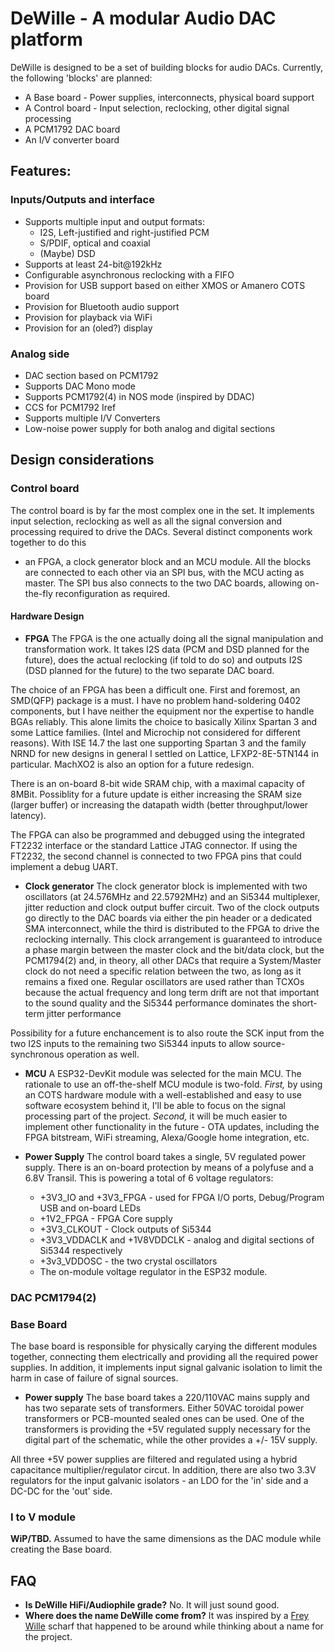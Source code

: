 # DeWille - A modular Audio DAC platform

DeWille is designed to be a set of building blocks for audio DACs. Currently, the following 'blocks' are planned:
* A Base board - Power supplies, interconnects, physical board support
* A Control board - Input selection, reclocking, other digital signal processing
* A PCM1792 DAC board
* An I/V converter board


## Features:
### Inputs/Outputs and interface
* Supports multiple input and output formats:
  * I2S, Left-justified and right-justified PCM
  * S/PDIF, optical and coaxial
  * (Maybe) DSD
* Supports at least 24-bit@192kHz
* Configurable asynchronous reclocking with a FIFO
* Provision for USB support based on either XMOS or Amanero COTS board 
* Provision for Bluetooth audio support
* Provision for playback via WiFi
* Provision for an (oled?) display

### Analog side
* DAC section based on PCM1792
* Supports DAC Mono mode
* Supports PCM1792(4) in NOS mode (inspired by DDAC)
* CCS for PCM1792 Iref
* Supports multiple I/V Converters
* Low-noise power supply for both analog and digital sections

## Design considerations

### Control board
The control board is by far the most complex one in the set. It implements input selection, reclocking as well as all
the signal conversion and processing required to drive the DACs. Several distinct components work together to do this 
- an FPGA, a clock generator block and an MCU module. All the blocks are connected to each other via an SPI bus, with 
the MCU acting as master. The SPI bus also connects to the two DAC boards, allowing on-the-fly reconfiguration as 
required.

#### Hardware Design
* **FPGA**
The FPGA is the one actually doing all the signal manipulation and transformation work. It takes I2S data (PCM and DSD
planned for the future), does the actual reclocking (if told to do so) and outputs I2S (DSD planned for the future) to
the two separate DAC board.

The choice of an FPGA has been a difficult one. First and foremost, an SMD(QFP) package is a must. I have no problem
hand-soldering 0402 components, but I have neither the equipment nor the expertise to handle BGAs reliably. This 
alone limits the choice to basically Xilinx Spartan 3 and some Lattice families. (Intel and Microchip not considered
for different reasons). With ISE 14.7 the last one supporting Spartan 3 and the family NRND for new designs in general
I settled on Lattice, LFXP2-8E-5TN144 in particular. MachXO2 is also an option for a future redesign.

There is an on-board 8-bit wide SRAM chip, with a maximal capacity of 8MBit. Possiblity for a future update is either 
increasing the SRAM size (larger buffer) or increasing the datapath width (better throughput/lower latency).

The FPGA can also be programmed and debugged using the integrated FT2232 interface or the standard Lattice JTAG
connector. If using the FT2232, the second channel is connected to two FPGA pins that could implement a debug UART.

* **Clock generator**
The clock generator block is implemented with two oscillators (at 24.576MHz and 22.5792MHz) and an Si5344 multiplexer,
jitter reduction and clock output buffer circuit. Two of the clock outputs go directly to the DAC boards via either 
the pin header or a dedicated SMA interconnect, while the third is distributed to the FPGA to drive the reclocking 
internally. This clock arrangement is guaranteed to introduce a phase margin between the master clock and the bit/data
clock, but the PCM1794(2) and, in theory, all other DACs that require a System/Master clock do not need a specific 
relation between the two, as long as it remains a fixed one.
Regular oscillators are used rather than TCXOs because the actual frequency and long term drift are not that important 
to the sound quality and the Si5344 performance dominates the short-term jitter performance 

Possibility for a future enchancement is to also route the SCK input from the two I2S inputs to the remaining two
Si5344 inputs to allow source-synchronous operation as well.

* **MCU**
A ESP32-DevKit module was selected for the main MCU. The rationale to use an off-the-shelf MCU module is two-fold.
_First,_ by using an COTS hardware module with a well-established and easy to use software ecosystem behind it, I'll
be able to focus on the signal processing part of the project.
_Second,_ it will be much easier to implement other functionality in the future - OTA updates, including the FPGA 
bitstream, WiFi streaming, Alexa/Google home integration, etc.

* **Power Supply**
The control board takes a single, 5V regulated power supply. There is an on-board protection by means of a polyfuse
and a 6.8V Transil. This is powering a total of 6 voltage regulators:
  * +3V3_IO and +3V3_FPGA -  used for FPGA I/O ports, Debug/Program USB and on-board LEDs
  * +1V2_FPGA - FPGA Core supply
  * +3V3_CLKOUT - Clock outputs of Si5344
  * +3V3_VDDACLK and +1V8VDDCLK - analog and digital sections of Si5344 respectively
  * +3v3_VDDOSC - the two crystal oscillators
  * The on-module voltage regulator in the ESP32 module.

### DAC PCM1794(2)

### Base Board
The base board is responsible for physically carying the different modules together, connecting them electrically and
providing all the required power supplies. In addition, it implements input signal galvanic isolation to limit the harm
in case of failure of signal sources.

* **Power supply**
The base board takes a 220/110VAC mains supply and has two separate sets of transformers. Either 50VAC toroidal power
transformers or PCB-mounted sealed ones can be used. One of the transformers is providing the +5V regulated supply
necessary for the digital part of the schematic, while the other provides a +/- 15V supply.

All three +5V power supplies are filtered and regulated using a hybrid capacitance multiplier/regulator circut. In
addition, there are also two 3.3V regulators for the input galvanic isolators - an LDO for the 'in' side and a 
DC-DC for the 'out' side.

### I to V module
**WiP/TBD.** Assumed to have the same dimensions as the DAC module while creating the Base board.

## FAQ
* **Is DeWille HiFi/Audiophile grade?**
  No. It will just sound good.
* **Where does the name DeWille come from?**
  It was inspired by a [Frey Wille](https://www.freywille.com) scharf that happened to be around while thinking about
  a name for the project.

